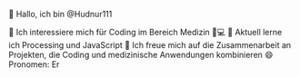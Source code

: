 👋 Hallo, ich bin @Hudnur111

👀 Ich interessiere mich für Coding im Bereich Medizin 🧬💻
🌱 Aktuell lerne ich Processing und JavaScript
💞️ Ich freue mich auf die Zusammenarbeit an Projekten, die Coding und medizinische Anwendungen kombinieren
😄 Pronomen: Er
